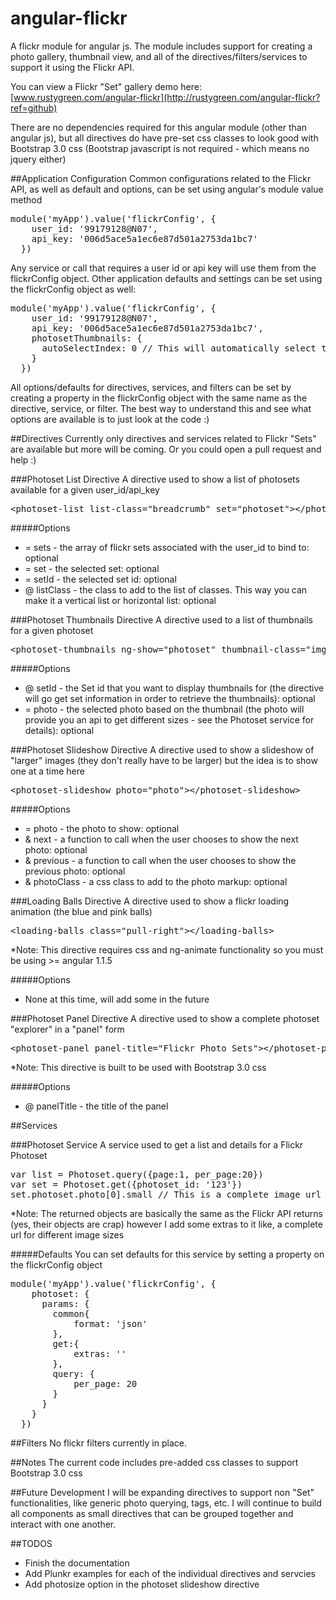 angular-flickr
==============

A flickr module for angular js. The module includes support for creating a photo gallery, thumbnail view, and all of the directives/filters/services to support it using the Flickr API.

You can view a Flickr "Set" gallery demo here: [www.rustygreen.com/angular-flickr](http://rustygreen.com/angular-flickr?ref=github)

There are no dependencies required for this angular module (other than angular js), but all directives do have pre-set css classes to look good with Bootstrap 3.0 css (Bootstrap javascript is not required - which means no jquery either)

##Application Configuration
Common configurations related to the Flickr API, as well as default and options, can be set using angular's module value method

<pre>module('myApp').value('flickrConfig', {
    user_id: '99179128@N07',
    api_key: '006d5ace5a1ec6e87d501a2753da1bc7'
  })</pre>

Any service or call that requires a user id or api key will use them from the flickrConfig object. Other application defaults and settings can be set using the flickrConfig object as well:
<pre>module('myApp').value('flickrConfig', {
    user_id: '99179128@N07',
    api_key: '006d5ace5a1ec6e87d501a2753da1bc7',
    photosetThumbnails: {
      autoSelectIndex: 0 // This will automatically select the first thumbnail in a list of thumbnails
    }
  })</pre>
  
All options/defaults for directives, services, and filters can be set by creating a property in the flickrConfig object with the same name as the directive, service, or filter. The best way to understand this and see what options are available is to just look at the code :)


##Directives
Currently only directives and services related to Flickr "Sets" are available but more will be coming. Or you could open a pull request and help :)

###Photoset List Directive
A directive used to show a list of photosets available for a given user_id/api_key
<pre>&lt;photoset-list list-class=&quot;breadcrumb&quot; set=&quot;photoset&quot;&gt;&lt;/photoset-list&gt;</pre>

#####Options
* = sets - the array of flickr sets associated with the user_id to bind to: optional
* = set - the selected set: optional
* = setId - the selected set id: optional
* @ listClass - the class to add to the list of classes. This way you can make it a vertical list or horizontal list: optional
 
###Photoset Thumbnails Directive
A directive used to a list of thumbnails for a given photoset
<pre>&lt;photoset-thumbnails ng-show=&quot;photoset&quot; thumbnail-class=&quot;img-thumbnail&quot; photo=&quot;photo&quot; set-id=&quot;{{photoset.id}}&quot;&gt; &lt;/photoset-thumbnails&gt;</pre>

#####Options
* @ setId - the Set id that you want to display thumbnails for (the directive will go get set information in order to retrieve the thumbnails): optional
* = photo - the selected photo based on the thumbnail (the photo will provide you an api to get different sizes - see the Photoset service for details): optional

###Photoset Slideshow Directive
A directive used to show a slideshow of "larger" images (they don't really have to be larger) but the idea is to show one at a time here
<pre>&lt;photoset-slideshow photo=&quot;photo&quot;&gt;&lt;/photoset-slideshow&gt;</pre>

#####Options
* = photo - the photo to show: optional
* & next - a function to call when the user chooses to show the next photo: optional
* & previous - a function to call when the user chooses to show the previous photo: optional
* & photoClass - a css class to add to the photo markup: optional

###Loading Balls Directive
A directive used to show a flickr loading animation (the blue and pink balls)
<pre>&lt;loading-balls class=&quot;pull-right&quot;&gt;&lt;/loading-balls&gt;</pre>
*Note: This directive requires css and ng-animate functionality so you must be using >= angular 1.1.5

#####Options
* None at this time, will add some in the future
 
###Photoset Panel Directive
A directive used to show a complete photoset "explorer" in a "panel" form
<pre>&lt;photoset-panel panel-title=&quot;Flickr Photo Sets&quot;&gt;&lt;/photoset-panel&gt;</pre>
*Note: This directive is built to be used with Bootstrap 3.0 css

#####Options
* @ panelTitle - the title of the panel


##Services

###Photoset Service
A service used to get a list and details for a Flickr Photoset
<pre>var list = Photoset.query({page:1, per_page:20})
var set = Photoset.get({photoset_id: '123'})
set.photoset.photo[0].small // This is a complete image url to a small version of this image</pre>
*Note: The returned objects are basically the same as the Flickr API returns (yes, their objects are crap) however I add some extras to it like, a complete url for different image sizes

#####Defaults
You can set defaults for this service by setting a property on the flickrConfig object

<pre>module('myApp').value('flickrConfig', {
    photoset: {
      params: {
        common{
            format: 'json'
        },
        get:{
            extras: ''
        },
        query: {
            per_page: 20
        }
      }
    }
  })</pre>

##Filters
No flickr filters currently in place.

##Notes
The current code includes pre-added css classes to support Bootstrap 3.0 css

##Future Development
I will be expanding directives to support non "Set" functionalities, like generic photo querying, tags, etc. I will continue to build all components as small directives that can be grouped together and interact with one another.

##TODOS
* Finish the documentation
* Add Plunkr examples for each of the individual directives and servcies
* Add photosize option in the photoset slideshow directive
